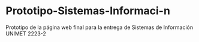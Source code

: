# Prototipo-Sistemas-Informaci-n
Prototipo de la página web final para la entrega de Sistemas de Información UNIMET 2223-2
